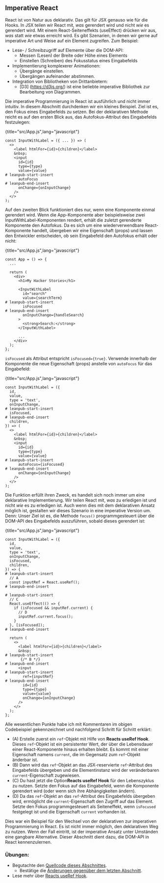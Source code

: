## Imperative React

React ist von Natur aus deklarativ. Das gilt für JSX genauso wie für die Hooks. In JSX teilen wir React mit, *was* gerendert wird und nicht *wie* es gerendert wird. Mit einem React-Seiteneffekts (useEffect) drücken wir aus, *was* statt *wie* etwas erreicht wird. Es gibt Szenarien, in denen wir gerne auf imperative Art und Weise auf ein Element zugreifen. Zum Beispiel:

* Lese- / Schreibzugriff auf Elemente über die DOM-API:
  * Messen (Lesen) der Breite oder Höhe eines Elements
  * Einstellen (Schreiben) des Fokusstatus eines Eingabefelds
* Implementierung komplexerer Animationen:
  * Übergänge einstellen.
  * Übergängen aufeinander abstimmen.
* Integration von Bibliotheken von Drittanbietern:
  * [D3] (https://d3js.org/) ist eine beliebte imperative Bibliothek zur Bearbeitung von Diagrammen.

Die imperative Programmierung in React ist ausführlich und nicht immer intuitiv. In diesem Abschnitt durchdenken wir ein kleines Beispiel. Ziel ist es, den Fokus eines Eingabefelds zu setzen. Bei der deklarativen Methode reicht es auf den ersten Blick aus, das Autofokus-Attribut des Eingabefelds festzulegen:

{title="src/App.js",lang="javascript"}
~~~~~~~
const InputWithLabel = ({ ... }) => (
  <>
    <label htmlFor={id}>{children}</label>
    &nbsp;
    <input
      id={id}
      type={type}
      value={value}
# leanpub-start-insert
      autoFocus
# leanpub-end-insert
      onChange={onInputChange}
    />
  </>
);
~~~~~~~

Auf den zweiten Blick funktioniert dies nur, wenn eine Komponente einmal gerendert wird. Wenn die App-Komponente aber beispielsweise zwei InputWithLabel-Komponenten rendert, erhält die zuletzt gerenderte Komponente den Autofokus. Da es sich um eine wiederverwendbare React-Komponente handelt, übergeben wir eine Eigenschaft (props) und lassen den Entwickler entscheiden, ob sein Eingabefeld den Autofokus erhält oder nicht:

{title="src/App.js",lang="javascript"}
~~~~~~~
const App = () => {
  ...

  return (
    <div>
      <h1>My Hacker Stories</h1>

      <InputWithLabel
        id="search"
        value={searchTerm}
# leanpub-start-insert
        isFocused
# leanpub-end-insert
        onInputChange={handleSearch}
      >
        <strong>Search:</strong>
      </InputWithLabel>

      ...
    </div>
  );
};
~~~~~~~

`isFocused` als Attribut entspricht `isFocused={true}`. Verwende innerhalb der Komponente die neue Eigenschaft (props)  anstelle von `autoFocus` für das Eingabefeld:

{title="src/App.js",lang="javascript"}
~~~~~~~
const InputWithLabel = ({
  id,
  value,
  type = 'text',
  onInputChange,
# leanpub-start-insert
  isFocused,
# leanpub-end-insert
  children,
}) => (
  <>
    <label htmlFor={id}>{children}</label>
    &nbsp;
    <input
      id={id}
      type={type}
      value={value}
# leanpub-start-insert
      autoFocus={isFocused}
# leanpub-end-insert
      onChange={onInputChange}
    />
  </>
);
~~~~~~~

Die Funktion erfüllt ihren Zweck, es handelt sich noch immer um eine deklarative Implementierung. Wir teilen React mit, *was* zu erledigen ist und nicht *wie* es zu erledigen ist. Auch wenn dies mit dem deklarativen Ansatz möglich ist, gestalten wir dieses Szenario in eine imperative Version um. Denn: Unser Ziel ist es, die Methode `focus()` programmgesteuert über die DOM-API des Eingabefelds auszuführen, sobald dieses gerendert ist:

{title="src/App.js",lang="javascript"}
~~~~~~~
const InputWithLabel = ({
  id,
  value,
  type = 'text',
  onInputChange,
  isFocused,
  children,
}) => {
# leanpub-start-insert
  // A
  const inputRef = React.useRef();
# leanpub-end-insert

# leanpub-start-insert
  // C
  React.useEffect(() => {
    if (isFocused && inputRef.current) {
      // D
      inputRef.current.focus();
    }
  }, [isFocused]);
# leanpub-end-insert

  return (
    <>
      <label htmlFor={id}>{children}</label>
      &nbsp;
# leanpub-start-insert
       {/* B */}
# leanpub-end-insert
      <input
# leanpub-start-insert
        ref={inputRef}
# leanpub-end-insert
        id={id}
        type={type}
        value={value}
        onChange={onInputChange}
      />
    </>
  );
};
~~~~~~~

Alle wesentlichen Punkte habe ich mit Kommentaren im obigen Codebeispiel gekennzeichnet und nachfolgend Schritt für Schritt erklärt:

* (A) Erstelle zuerst ein `ref`-Objekt mit Hilfe von **Reacts useRef Hook**. Dieses `ref`-Objekt ist ein persistenter Wert, der über die Lebensdauer einer React-Komponente hinaus erhalten bleibt. Es kommt mit einer Eigenschaft namens `current`, die im Gegensatz zum `ref`-Objekt änderbar ist.
* (B) Dann wird das `ref`-Objekt an das JSX-reservierte `ref`-Attribut des Eingabefelds übergeben und die Elementinstanz wird der veränderbaren `current`-Eigenschaft zugewiesen.
* (C) Du hast jetzt die Option**Reacts useRef Hook** für den Lebenszyklus zu nutzen. Setzte den Fokus auf das Eingabefeld, wenn die Komponente gerendert wird (oder wenn sich ihre Abhängigkeiten ändern).
* (D) Da das `ref`-Objekt an das `ref`-Attribut des Eingabefelds übergeben wird, ermöglicht die `current`-Eigenschaft den Zugriff auf das Element. Setzte den Fokus programmgesteuert als Seiteneffekt, wenn `isFocused` festgelegt ist und die Eigenschaft `current` vorhanden ist.

Dies war ein Beispiel für den Wechsel von der deklarativen zur imperativen Programmierung in React. Es ist nicht immer möglich, den deklarativen Weg zu nutzen. Wenn der Fall eintritt, ist der imperative Ansatz unter Umständen eine gangbare Alternative. Dieser Abschnitt dient dazu, die DOM-API in React kennenzulernen.

### Übungen:

* Begutachte den [Quellcode dieses Abschnittes](https://codesandbox.io/s/github/the-road-to-learn-react/hacker-stories/tree/hs/Imperative-React).
  * Bestätige die [Änderungen gegenüber dem letzten Abschnitt](https://github.com/the-road-to-learn-react/hacker-stories/compare/hs/React-Component-Composition...hs/Imperative-React?expand=1).
* Lese mehr über [Reacts useRef Hook](https://de.reactjs.org/docs/hooks-reference.html#useref).